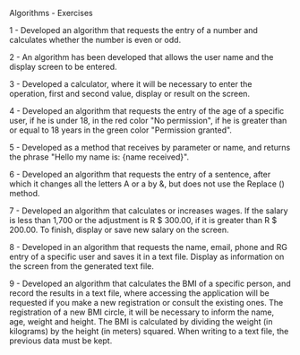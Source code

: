 Algorithms - Exercises

1 - Developed an algorithm that requests the entry of a number and calculates whether the number is even or odd.


2 - An algorithm has been developed that allows the user name and the display screen to be entered.


3 - Developed a calculator, where it will be necessary to enter the operation, first and second value, display or result on the screen.


4 - Developed an algorithm that requests the entry of the age of a specific user, if he is under 18, in the red color "No permission", if he is greater than or equal to 18 years in the green color "Permission granted".


5 - Developed as a method that receives by parameter or name, and returns the phrase "Hello my name is: {name received}".


6 - Developed an algorithm that requests the entry of a sentence, after which it changes all the letters A or a by &, but does not use the Replace () method.


7 - Developed an algorithm that calculates or increases wages. If the salary is less than 1,700 or the adjustment is R $ 300.00, if it is greater than R $ 200.00. To finish, display or save new salary on the screen.


8 - Developed in an algorithm that requests the name, email, phone and RG entry of a specific user and saves it in a text file. Display as information on the screen from the generated text file.


9 - Developed an algorithm that calculates the BMI of a specific person, and record the results in a text file, where accessing the application will be requested if you make a new registration or consult the existing ones.
The registration of a new BMI circle, it will be necessary to inform the name, age, weight and height. The BMI is calculated by dividing the weight (in kilograms) by the height (in meters) squared. When writing to a text file, the previous data must be kept.
